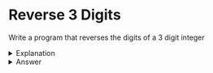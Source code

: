 # Reverse 3 Digits
Write a program that reverses the digits of a 3 digit integer

<details>
<summary>Explanation</summary>
<br>
</details>


<details>
<summary>Answer</summary>
<br>

``` c
#include<stdio.h>
int main(){
	int a, dig1, dig2, dig3, reverse;
	a = 123;
	dig1 = a / 100;
	dig2 = a / 10 % 10;
	dig3 = a % 10;
	reverse = dig3 * 100 + dig2 * 10 + dig1;
	printf("%d", reverse);
	return 0;
}
```

</details>
